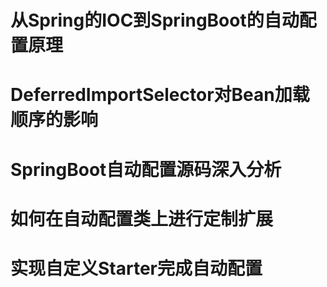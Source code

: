 # 从Spring的IOC到SpringBoot的自动配置原理

# DeferredImportSelector对Bean加载顺序的影响

# SpringBoot自动配置源码深入分析

# 如何在自动配置类上进行定制扩展

# 实现自定义Starter完成自动配置